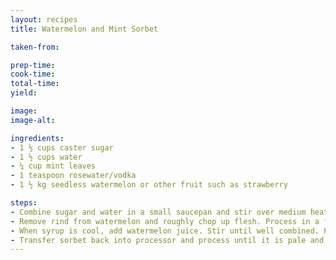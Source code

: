 ```yaml
---
layout: recipes
title: Watermelon and Mint Sorbet

taken-from:

prep-time:
cook-time:
total-time:
yield:

image:
image-alt:

ingredients:
- 1 ½ cups caster sugar
- 1 ½ cups water 
- ¼ cup mint leaves
- 1 teaspoon rosewater/vodka
- 1 ½ kg seedless watermelon or other fruit such as strawberry

steps:
- Combine sugar and water in a small saucepan and stir over medium heat until the sugar dissolves. Bring to the boil and then simmer for 5 mins. Add mint and rosewater and remove from heat. Set aside to cool.
- Remove rind from watermelon and roughly chop up flesh. Process in a food processor until smooth. Strain liquid into a jug and discard the pulp. You should have around 750ml of watermelon juice.
- When syrup is cool, add watermelon juice. Stir until well combined. Pour into small containers and freeze until the edges are frozen. Transfer batch by batch into food processor and process until mixure is smooth. Refreeze for about 4 hours.
- Transfer sorbet back into processor and process until it is pale and smooth. Store in freezer until ready to use.
---
```

